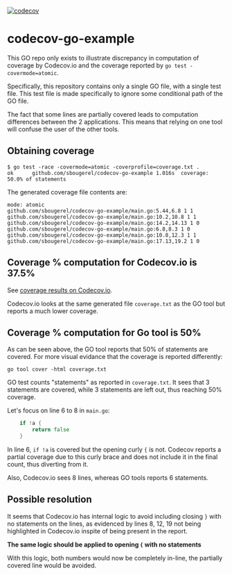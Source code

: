 [![codecov](https://codecov.io/gh/sbougerel/codecov-go-example/branch/master/graph/badge.svg)](https://codecov.io/gh/sbougerel/codecov-go-example)

# codecov-go-example
This GO repo only exists to illustrate discrepancy in computation of coverage by
Codecov.io and the coverage reported by `go test -covermode=atomic`.

Specifically, this repository contains only a single GO file, with a single test file.
This test file is made specifically to ignore some conditional path of the GO file.

The fact that some lines are partially covered leads to computation differences between
the 2 applications. This means that relying on one tool will confuse the user of the
other tools.

## Obtaining coverage

```
$ go test -race -covermode=atomic -coverprofile=coverage.txt .
ok  	github.com/sbougerel/codecov-go-example	1.016s	coverage: 50.0% of statements
```

The generated coverage file contents are:

```
mode: atomic
github.com/sbougerel/codecov-go-example/main.go:5.44,6.8 1 1
github.com/sbougerel/codecov-go-example/main.go:10.2,10.8 1 1
github.com/sbougerel/codecov-go-example/main.go:14.2,14.13 1 0
github.com/sbougerel/codecov-go-example/main.go:6.8,8.3 1 0
github.com/sbougerel/codecov-go-example/main.go:10.8,12.3 1 1
github.com/sbougerel/codecov-go-example/main.go:17.13,19.2 1 0
```

## Coverage % computation for Codecov.io is 37.5%

See [coverage results on Codecov.io](https://codecov.io/gh/sbougerel/codecov-go-example).

Codecov.io looks at the same generated file `coverage.txt` as the GO tool but reports a much lower coverage.

## Coverage % computation for Go tool is 50%

As can be seen above, the GO tool reports that 50% of statements are covered.
For more visual evidance that the coverage is reported differently:

```
go tool cover -html coverage.txt
```

GO test counts "statements" as reported in `coverage.txt`. It sees that 3 statements are covered, while 3 statements are left out, thus reaching 50% coverage.

Let's focus on line 6 to 8 in `main.go`:
```go
	if !a {	
		return false
	}
```

In line 6, `if !a` is covered but the opening curly `{` is not. Codecov reports a partial coverage due to this curly brace and does not include it in the final count, thus diverting from it.

Also, Codecov.io sees 8 lines, whereas GO tools reports 6 statements.

## Possible resolution
It seems that Codecov.io has internal logic to avoid including closing `}` with no statements on the lines, as evidenced by lines 8, 12, 19 not being highlighted in Codecov.io inspite of being present in the report.

__The same logic should be applied to opening `{` with no statements__

With this logic, both numbers would now be completely in-line, the partially covered line would be avoided.
